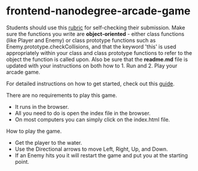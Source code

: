 frontend-nanodegree-arcade-game
===============================

Students should use this [rubric](https://review.udacity.com/#!/projects/2696458597/rubric) for self-checking their submission. Make sure the functions you write are **object-oriented** - either class functions (like Player and Enemy) or class prototype functions such as Enemy.prototype.checkCollisions, and that the keyword 'this' is used appropriately within your class and class prototype functions to refer to the object the function is called upon. Also be sure that the **readme.md** file is updated with your instructions on both how to 1. Run and 2. Play your arcade game.

For detailed instructions on how to get started, check out this [guide](https://docs.google.com/document/d/1v01aScPjSWCCWQLIpFqvg3-vXLH2e8_SZQKC8jNO0Dc/pub?embedded=true).

There are no requirements to play this game.
- It runs in the browser.
- All you need to do is open the index file in the browser.
- On most computers you can simply click on the index.html file.

How to play the game.
- Get the player to the water.
- Use the Directional arrows to move Left, Right, Up, and Down.
- If an Enemy hits you it will restart the game and put you at the starting point.
